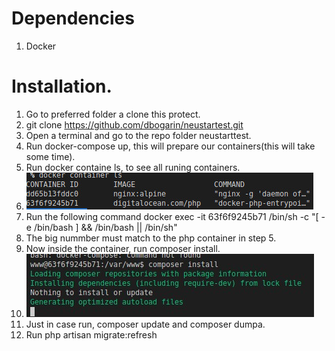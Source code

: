 
# Dependencies 
1. Docker

# Installation.

1. Go to preferred folder a clone this protect.
1. git clone https://github.com/dbogarin/neustartest.git
1. Open a terminal and go to the repo folder neustarttest.
1. Run docker-compose up, this will prepare our containers(this will take some time).
1. Run docker containe ls, to see all runing containers.
1. ![alt text](/readme/images/dockerls.jpg)
1. Run the following command docker exec -it 63f6f9245b71  /bin/sh -c "[ -e /bin/bash ] && /bin/bash || /bin/sh"
1. The big nummber must match to the php container in step 5.
1. Now inside the container, run composer install.
1. ![alt text](/readme/images/composerinstall.jpg)
1. Just in case run, composer update and composer dumpa.
1. Run php artisan migrate:refresh




